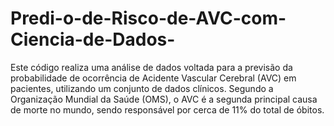 # Predi-o-de-Risco-de-AVC-com-Ciencia-de-Dados-
Este código realiza uma análise de dados voltada para a previsão da probabilidade de ocorrência de Acidente Vascular Cerebral (AVC) em pacientes, utilizando um conjunto de dados clínicos. Segundo a Organização Mundial da Saúde (OMS), o AVC é a segunda principal causa de morte no mundo, sendo responsável por cerca de 11% do total de óbitos. 
